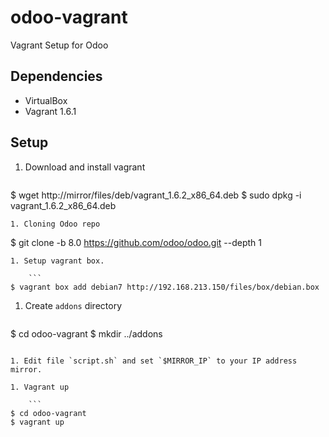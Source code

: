 odoo-vagrant
============

Vagrant Setup for Odoo

Dependencies
------------

* VirtualBox
* Vagrant 1.6.1

Setup
-----

1. Download and install vagrant

   ```
$ wget http://mirror/files/deb/vagrant_1.6.2_x86_64.deb
$ sudo dpkg -i vagrant_1.6.2_x86_64.deb
```
1. Cloning Odoo repo

```
$ git clone -b 8.0 https://github.com/odoo/odoo.git --depth 1 
```
1. Setup vagrant box.

	```
$ vagrant box add debian7 http://192.168.213.150/files/box/debian.box
```

1. Create `addons` directory

	```
$ cd odoo-vagrant
$ mkdir ../addons
```

1. Edit file `script.sh` and set `$MIRROR_IP` to your IP address mirror.

1. Vagrant up

	```
$ cd odoo-vagrant
$ vagrant up
```
